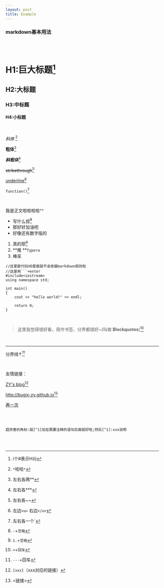 ```yaml
---
layout: post
title: Example
---
```


### markdown基本用法

<br></br>

# H1:巨大标题[^1]

## H2:大标题

### H3:中标题

#### H4:小标题

</br>

*斜体* [^2]

**粗体**[^3]

***斜粗体***[^4]

~~strikethrough~~[^5]

<u>underline</u>[^6]

`function()`[^7]

</br>

我是正文啦啦啦啦^^

* 写什么捏[^8]
* 那好好加油吧
* 好像还有数字版的

1. 真的耶[^9]
2. **推 **`Typora`
3. 棒呆



```
//这里是代码XD里面就不会依据markdown规则啦
//这是用```+enter
#include<iostream>
using namespace std;

int main()
{
 	cout << "hello world!" << endl;
    
    return 0;
}
```

</br>

> 这里我觉得很好看，用作书签、分界都很好~(叫做 **Blockquotes**)[^10]

</br>

---

分界线↑[^11]

</br>

友情链接：

[ZY's blog](http://bugix-zy.github.io)[^12]

<http://bugix-zy.github.io>[^13]

[再一次](#H1:巨大标题)

</br>

[^1]: i个#表示H(i)
[^2]: `*`哈哈`*`
[^4]: 左右各***
[^5]: 左右各~~
[^6]: 左边`<u>` 右边`</u>`
[^7]: 左右各一个`
[^8]: `-`+`空格`
[^9]: `1.`+`空格`
[^10]: `>`+`回车`
[^11]: `---`+回车
[^12]: `[xxx]`（xxx对应的链接）
[^13]: <链接>
[^3]: 左右各两**

</br>

```
超厉害的角标:就[^1]加在需要注释的语句后面就好啦;然后[^1]:xxx说明
```

</br>

</br>